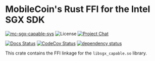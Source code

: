 # MobileCoin's Rust FFI for the Intel SGX SDK

[![mc-sgx-capable-sys][crate-image]][crate-link]
![License][license-image]
[![Project Chat][chat-image]][chat-link]

[![Docs Status][docs-image]][docs-link]
[![CodeCov Status][codecov-image]][codecov-link]
[![dependency status][deps-image]][deps-link]

This crate contains the FFI linkage for the `libsgx_capable.so` library.

[crate-image]: https://img.shields.io/crates/v/mc-sgx-capable-sys.svg?style=for-the-badge
[crate-link]: https://crates.io/crates/mc-sgx-capable-sys
[license-image]: https://img.shields.io/crates/l/mc-sgx-capable-sys?style=for-the-badge
[chat-image]: https://img.shields.io/discord/844353360348971068?style=for-the-badge
[chat-link]: https://mobilecoin.chat
[docs-image]: https://img.shields.io/docsrs/mc-sgx-capable-sys?style=for-the-badge
[docs-link]: https://docs.rs/crate/mc-sgx-capable-sys
[codecov-image]: https://img.shields.io/codecov/c/github/mobilecoinfoundation/sgx/develop?style=for-the-badge
[codecov-link]: https://codecov.io/gh/mobilecoinfoundation/sgx
[deps-image]: https://deps.rs/crate/mc-sgx-capable-sys/status.svg?style=for-the-badge
[deps-link]: https://deps.rs/crate/mc-sgx-capable-sys
